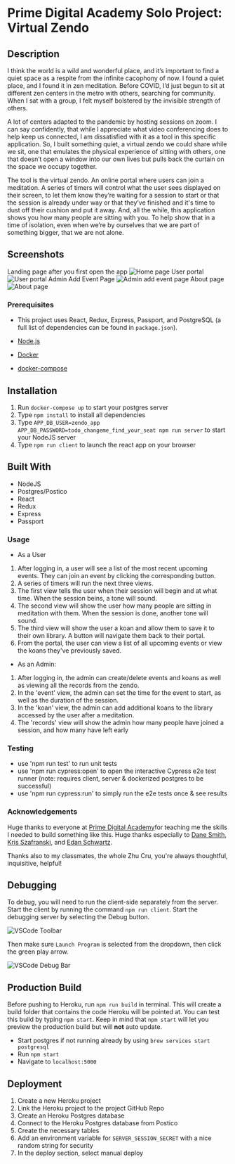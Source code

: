 
# Prime Digital Academy Solo Project: Virtual Zendo


## Description
I think the world is a wild and wonderful place, and it’s important to find a quiet space as a respite from the infinite cacophony of now. I found a quiet place, and I found it in zen meditation. Before COVID, I’d just begun to sit at different zen centers in the metro with others, searching for community. When I sat with a group, I felt myself bolstered by the invisible strength of others.


A lot of centers adapted to the pandemic by hosting sessions on zoom. I can say confidently, that while I appreciate what video conferencing does to help keep us connected, I am dissatisfied with it as a tool in this specific application. So, I built something quiet, a virtual zendo we could share while we sit, one that emulates the physical experience of sitting with others, one that doesn’t open a window into our own lives but pulls back the curtain on the space we occupy together.

The tool is the virtual zendo. An online portal where users can join a meditation.
A series of timers will control what the user sees displayed on their screen, to let them know they’re
waiting for a session to start or that the session is already under way or that they’ve finished and
it's time to dust off their cushion and put it away.
And, all the while, this application shows you how many people are sitting with you.
To help show that in a time of isolation, even when we’re by ourselves that we are part of something bigger,
that we are not alone.

## Screenshots
Landing page after you first open the app
![Home page](/public/zendo/home.png)
User portal
![User portal](/public/zendo/portal.png)
Admin Add Event Page
![Admin add event page](/public/zendo/add.png)
About page
![About page](/public/zendo/about.png)

### Prerequisites
 - This project uses React, Redux, Express, Passport, and PostgreSQL (a full list of dependencies can be found in `package.json`).

- [Node.js](https://nodejs.org/en/)
- [Docker](https://docs.docker.com/engine/install/)
- [docker-compose](https://docs.docker.com/compose/install/)

## Installation
1. Run `docker-compose up` to start your postgres server
1. Type `npm install` to install all dependencies
1. Type `APP_DB_USER=zendo_app APP_DB_PASSWORD=todo_changeme_find_your_seat npm run server` to start your NodeJS server
1. Type `npm run client` to launch the react app on your browser

## Built With
* NodeJS
* Postgres/Postico
* React
* Redux
* Express
* Passport

### Usage
* As a User
1. After logging in, a user will see a list of the most recent upcoming events. They can join an event by clicking the corresponding button.
1. A series of timers will run the next three views.
  1. The first view tells the user when their session will begin and at what time. When the session beins, a tone will sound.
  1. The second view will show the user how many people are sitting in meditation with them. When the session is done, another tone will sound.
  1. The third view will show the user a koan and allow them to save it to their own library. A button will navigate them back to their portal.
1. From the portal, the user can view a list of all upcoming events or view the koans they've previously saved.

* As an Admin:
1. After logging in, the admin can create/delete events and koans as well as viewing all the records from the zendo.
1. In the 'event' view, the admin can set the time for the event to start, as well as the duration of the session.
1. In the 'koan' view, the admin can add additional koans to the library accessed by the user after a meditation.
1. The 'records' view will show the admin how many people have joined a session, and how many have left early


### Testing
* use 'npm run test' to run unit tests
* use 'npm run cypress:open' to open the interactive Cypress e2e test runner (note: requires client, server & dockerized postgres to be successful)
* use 'npm run cypress:run' to simply run the e2e tests once & see results 

### Acknowledgements
Huge thanks to everyone at [Prime Digital Academy](http://primeacademy.io)for teaching me the skills I needed to build something like this. Huge thanks especially to [Dane Smith](https://github.com/drhowser), [Kris Szafranski](https://github.com/kdszafranski), and [Edan Schwartz](https://github.com/eschwartz).

Thanks also to my classmates, the whole Zhu Cru, you're always thoughtful, inquisitive, helpful!




## Debugging

To debug, you will need to run the client-side separately from the server. Start the client by running the command `npm run client`. Start the debugging server by selecting the Debug button.

![VSCode Toolbar](documentation/images/vscode-toolbar.png)

Then make sure `Launch Program` is selected from the dropdown, then click the green play arrow.

![VSCode Debug Bar](documentation/images/vscode-debug-bar.png)


## Production Build

Before pushing to Heroku, run `npm run build` in terminal. This will create a build folder that contains the code Heroku will be pointed at. You can test this build by typing `npm start`. Keep in mind that `npm start` will let you preview the production build but will **not** auto update.

- Start postgres if not running already by using `brew services start postgresql`
- Run `npm start`
- Navigate to `localhost:5000`


## Deployment

1. Create a new Heroku project
1. Link the Heroku project to the project GitHub Repo
1. Create an Heroku Postgres database
1. Connect to the Heroku Postgres database from Postico
1. Create the necessary tables
1. Add an environment variable for `SERVER_SESSION_SECRET` with a nice random string for security
1. In the deploy section, select manual deploy
